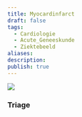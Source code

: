 ```yaml
---
title: Myocardinfarct
draft: false
tags:
  - Cardiologie
  - Acute_Geneeskunde
  - Ziektebeeld
aliases: 
description: 
publish: true
---
```



![](https://i.imgur.com/EMgZTdn.png)




### Triage


